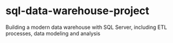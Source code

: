 # sql-data-warehouse-project
 Building a modern data warehouse with SQL Server, including ETL processes, data modeling and analysis
